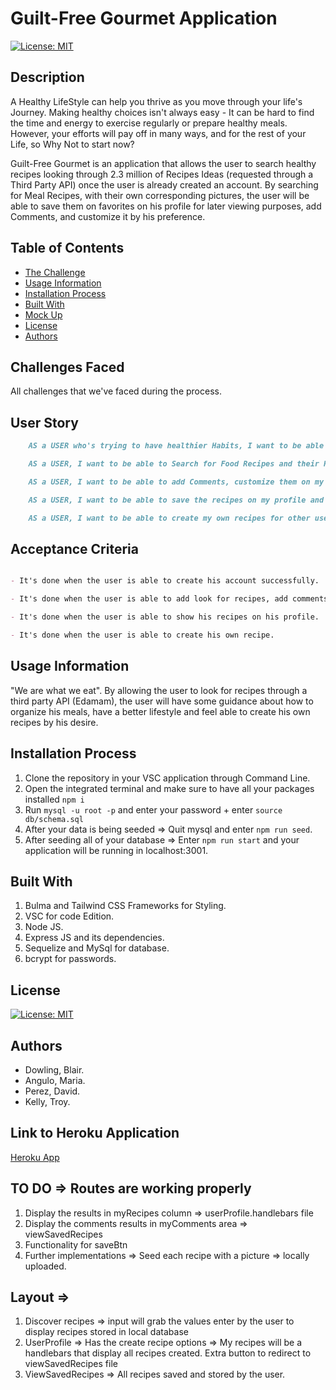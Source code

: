 # Guilt-Free Gourmet Application

[![License: MIT](https://img.shields.io/badge/License-MIT-yellow.svg)](https://opensource.org/licenses/MIT)

## Description
A Healthy LifeStyle can help you thrive as you move through your life's Journey. Making healthy choices isn't always easy - It can be hard to find the time and energy to exercise regularly or prepare healthy meals. However, your efforts will pay off in many ways, and for the rest of your Life, so Why Not to start now?

Guilt-Free Gourmet is an application that allows the user to search healthy recipes looking through 2.3 million of Recipes Ideas (requested through a Third Party API) once the user is already created an account. By searching for Meal Recipes, with their own corresponding pictures, the user will be able to save them on favorites on his profile for later viewing purposes, add Comments, and customize it by his preference.

## Table of Contents
- [The Challenge](#Challenges-Faced)
- [Usage Information](#Usage-Information)
- [Installation Process](#Installation-Process)
- [Built With](#Built-With)
- [Mock Up](#Mock-Up)
- [License](#License)
- [Authors](#Authors)

## Challenges Faced
All challenges that we've faced during the process.

## User Story

```md
    AS a USER who's trying to have healthier Habits, I want to be able to create an Account on Guilt-Free Gourmet Application.

    AS a USER, I want to be able to Search for Food Recipes and their Respective specifications, as ingredients, nutritional facts an Directins.

    AS a USER, I want to be able to add Comments, customize them on my preference.

    AS a USER, I want to be able to save the recipes on my profile and visualize them for later viewing purposes.

    AS a USER, I want to be able to create my own recipes for other users to view.
```

## Acceptance Criteria

```md

- It's done when the user is able to create his account successfully.

- It's done when the user is able to add look for recipes, add comments and customize each recipe by his preference saved them on his profile.

- It's done when the user is able to show his recipes on his profile.

- It's done when the user is able to create his own recipe.

```

## Usage Information
"We are what we eat".
By allowing the user to look for recipes through a third party API (Edamam), the user will have some guidance about how to organize his meals, have a better lifestyle and feel able to create his own recipes by his desire.

## Installation Process
1. Clone the repository in your VSC application through Command Line.
2. Open the integrated terminal and make sure to have all your packages installed `npm i`
3. Run `mysql -u root -p` and enter your password + enter `source db/schema.sql`
4. After your data is being seeded => Quit mysql and enter `npm run seed`.
5. After seeding all of your database => Enter `npm run start` and your application will be running in localhost:3001.

## Built With
1. Bulma and Tailwind CSS Frameworks for Styling.
2. VSC for code Edition.
3. Node JS.
4. Express JS and its dependencies.
5. Sequelize and MySql for database.
6. bcrypt for passwords.

## License
[![License: MIT](https://img.shields.io/badge/License-MIT-yellow.svg)](https://opensource.org/licenses/MIT)

## Authors
 - Dowling, Blair.
 - Angulo, Maria.
 - Perez, David.
 - Kelly, Troy.

## Link to Heroku Application
[Heroku App](https://guilt-free-gourmet-3d7c196b8922.herokuapp.com/) 

## TO DO => Routes are working properly 
1. Display the results in myRecipes column => userProfile.handlebars file
2. Display the comments results in myComments area => viewSavedRecipes
3. Functionality for saveBtn
4. Further implementations => Seed each recipe with a picture => locally uploaded.

## Layout =>
1. Discover recipes => input will grab the values enter by the user to display recipes stored in local database
2. UserProfile => Has the create recipe options => My recipes will be a handlebars that display all recipes created. 
Extra button to redirect to viewSavedRecipes file
3. ViewSavedRecipes => All recipes saved and stored by the user.